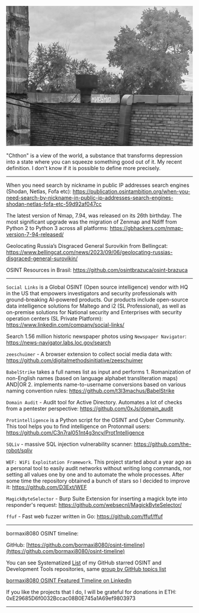 ![alt text](img/24.jpg)

"Chthon" is a view of the world, a substance that transforms depression into a state where you can squeeze something good out of it. My recent definition. I don't know if it is possible to define more precisely.

----

When you need search by nickname in public IP addresses search engines (Shodan, Netlas, Fofa etc): https://publication.osintambition.org/when-you-need-search-by-nickname-in-public-ip-addresses-search-engines-shodan-netlas-fofa-etc-59d92af047cc

The latest version of Nmap, 7.94, was released on its 26th birthday. The most significant upgrade was the migration of Zenmap and Ndiff from Python 2 to Python 3 across all platforms: https://gbhackers.com/nmap-version-7-94-released/

Geolocating Russia’s Disgraced General Surovikin from Bellingcat: https://www.bellingcat.com/news/2023/09/06/geolocating-russias-disgraced-general-surovikin/

OSINT Resources in Brasil: https://github.com/osintbrazuca/osint-brazuca

----

```Social Links``` is a Global OSINT (Open source intelligence) vendor with HQ in the US that empowers investigators and security professionals with ground-breaking AI-powered products. Our products include open-source data intelligence solutions for Maltego and i2 (SL Professional), ​​as well as on-premise solutions for National security and Enterprises with security operation centers (SL Private Platform): https://www.linkedin.com/company/social-links/

Search 1.56 million historic newspaper photos using ```Newspaper Navigator```: https://news-navigator.labs.loc.gov/search

```zeeschuimer``` - A browser extension to collect social media data with: https://github.com/digitalmethodsinitiative/zeeschuimer

```BabelStrike``` takes a full names list as input and performs 1. Romanization of non-English names (based on language alphabet transliteration maps) AND|OR 2. implements name-to-username conversions based on various naming convention rules: https://github.com/t3l3machus/BabelStrike

```Domain Audit``` - Audit tool for Active Directory. Automates a lot of checks from a pentester perspective: https://github.com/0xJs/domain_audit

```Protintelligence``` is a Python script for the OSINT and Cyber Community. This tool helps you to find intelligence on Protonmail users: https://github.com/C3n7ral051nt4g3ncy/Prot1ntelligence

```SQLiv``` - massive SQL injection vulnerability scanner: https://github.com/the-robot/sqliv

```WEF: WiFi Exploitation Framework```. This project started about a year ago as a personal tool to easily audit networks without writing long commands, nor setting all values one by one and to automate the whole processes. After some time the repository obtained a bunch of stars so I decided to improve it: https://github.com/D3Ext/WEF

```MagickByteSelector``` - Burp Suite Extension for inserting a magick byte into responder's request: https://github.com/websecnl/MagickByteSelector/

```ffuf``` - Fast web fuzzer written in Go: https://github.com/ffuf/ffuf

----

bormaxi8080 OSINT timeline:

GitHub: [https://github.com/bormaxi8080/osint-timeline](https://github.com/bormaxi8080/osint-timeline)

You can see Systematized [List](https://github.com/bormaxi8080/github-starred-repos-builder/blob/main/starred_repos.md) of my GitHub starred OSINT and Development Tools repositories, same [group by GitHub topics list](https://github.com/bormaxi8080/starred)

[bormaxi8080 OSINT Featured Timeline on LinkedIn](https://www.linkedin.com/in/osintech/details/featured/)

If you like the projects that I do, I will be grateful for donations in ETH: 0xE29685D6f0032Bccac08B0E745a1A69ef9803973

----
